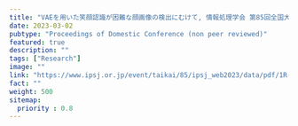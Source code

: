 ```yaml
---
title: "VAEを用いた笑顔認識が困難な顔画像の検出にむけて, 情報処理学会 第85回全国大会"
date: 2023-03-02
pubtype: "Proceedings of Domestic Conference (non peer reviewed)"
featured: true
description: ""
tags: ["Research"]
image: ""
link: "https://www.ipsj.or.jp/event/taikai/85/ipsj_web2023/data/pdf/1R-08.html"
fact: ""
weight: 500
sitemap:
  priority : 0.8
---
```


